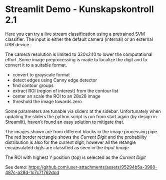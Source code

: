 # Streamlit Demo - Kunskapskontroll 2.1

Here you can try a live stream classification using a pretrained SVM classifier. The input is either the default camera (internal) or an external USB device. 

The camera resolution is limited to 320x240 to lower the computational effort. 
Some image preprocessing is made to localize the digit and to convert it to a suitable format.
 - convert to grayscale format
 - detect edges using Canny edge detector
 - find contour groups
 - extract ROI (region of interest) from the contour list
 - center an scale the ROI to an 28x28 image
 - threshold the image towards zero

 Some parameters are tunable via sliders at the sidebar. Unfortunately when updating the sliders the python script is run from start again (by design in Streamlit), haven't found an easy solution to mitigate that.

 The images shown are from different blocks in the image processing pipe. The red border rectangle shows the *Current Digit*
and the probability distribution is also for the current digit, however all the retangle encapsulated digts are classified as seen in the *Input Image*

The ROI with highest Y position (top) is selected as the *Current Digit* 

See demo:
https://github.com/user-attachments/assets/95294b5a-3980-487c-a28d-1c7c71762dcd

